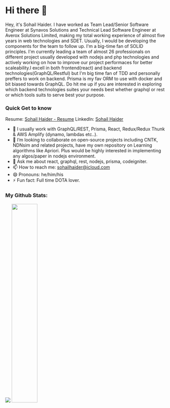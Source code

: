 # Hi there 👋
Hey, it's Sohail Haider. I have worked as Team Lead/Senior Software Engineer at Synavos Solutions and Technical Lead Software Engineer at Averox Solutions Limited, making my total working experience of almost five years in web technologies and SDET. Usually, I would be developing the components for the team to follow up. I'm a big-time fan of SOLID principles. I'm currently leading a team of almost 26 professionals on different project usually developed with nodejs and php technologies and actively working on how to improve our project performaces for better scaleability.I excell in both frontend(react) and backend technologies(GraphQL/Restful) but I'm big time fan of TDD and personally preffers to work on backend. Prisma is my fav ORM to use with docker and bit biased towards GraphQL. Do hit me up if you are interested in exploring which backend technologies suites your needs best whether graphql or rest or which tools suits to serve best your purpose.


### Quick Get to know
Resume: <a target="_blank" href="https://drive.google.com/file/d/1eVeM7MdV_98l8z0eKNEjqNuR3VnTKw5r/view?usp=sharing">Sohail Haider - Resume</a>
LinkedIn: <a target="_blank" href="https://www.linkedin.com/in/sohailhaider/">Sohail Haider</a>
- 🔭 I usually work with GraphQL/REST, Prisma, React, Redux/Redux Thunk & AWS Amplify (dynamo, lambdas etc..).
- 👯 I’m looking to collaborate on open-source projects including CNTK, NDNsim and related projects, have my own repository on Learning algorithms like Apriori. Plus would be highly interested in implementing any algos/paper in nodejs environment. 
- 💬 Ask me about react, graphql, rest, nodejs, prisma, codeigniter.
- 📫 How to reach me: <a href="mailto:sohailhaider@icloud">sohailhaider@icloud.com</a>
- 😄 Pronouns: he/him/his
- ⚡ Fun fact: Full time DOTA lover.

### My Github Stats:
<p align="left">
  <img src="https://github-readme-stats.vercel.app/api?username=sohailhaider&show_icons=true&theme=radical&count_private=true&line_height=46" />
  <img width="40%" src="https://github-readme-stats.vercel.app/api/top-langs/?username=sohailhaider&count_private=true&theme=radical">
</p>
